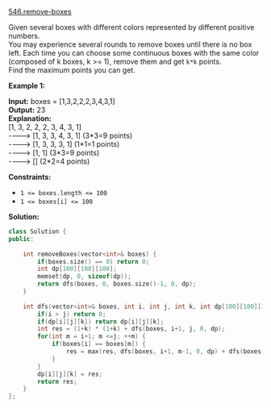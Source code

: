 [546.remove-boxes](https://leetcode.com/problems/remove-boxes/)  

Given several boxes with different colors represented by different positive numbers.  
You may experience several rounds to remove boxes until there is no box left. Each time you can choose some continuous boxes with the same color (composed of k boxes, k >= 1), remove them and get `k*k` points.  
Find the maximum points you can get.

**Example 1:**

  
**Input:** boxes = \[1,3,2,2,2,3,4,3,1\]  
**Output:** 23  
**Explanation:**  
\[1, 3, 2, 2, 2, 3, 4, 3, 1\]   
----> \[1, 3, 3, 4, 3, 1\] (3\*3=9 points)   
----> \[1, 3, 3, 3, 1\] (1\*1=1 points)   
----> \[1, 1\] (3\*3=9 points)   
----> \[\] (2\*2=4 points)  

**Constraints:**

*   `1 <= boxes.length <= 100`
*   `1 <= boxes[i] <= 100`  



**Solution:**  

```cpp
class Solution {
public:
    
    int removeBoxes(vector<int>& boxes) {
        if(boxes.size() == 0) return 0;
        int dp[100][100][100];
        memset(dp, 0, sizeof(dp));
        return dfs(boxes, 0, boxes.size()-1, 0, dp);
    }
    
    int dfs(vector<int>& boxes, int i, int j, int k, int dp[100][100][100]) {
        if(i > j) return 0;
        if(dp[i][j][k]) return dp[i][j][k];
        int res = (1+k) * (1+k) + dfs(boxes, i+1, j, 0, dp);
        for(int m = i+1; m <=j; ++m) {
            if(boxes[i] == boxes[m]) {
                res = max(res, dfs(boxes, i+1, m-1, 0, dp) + dfs(boxes, m, j, k+1, dp));
            }
        }
        dp[i][j][k] = res;
        return res;
    }
};
```
      